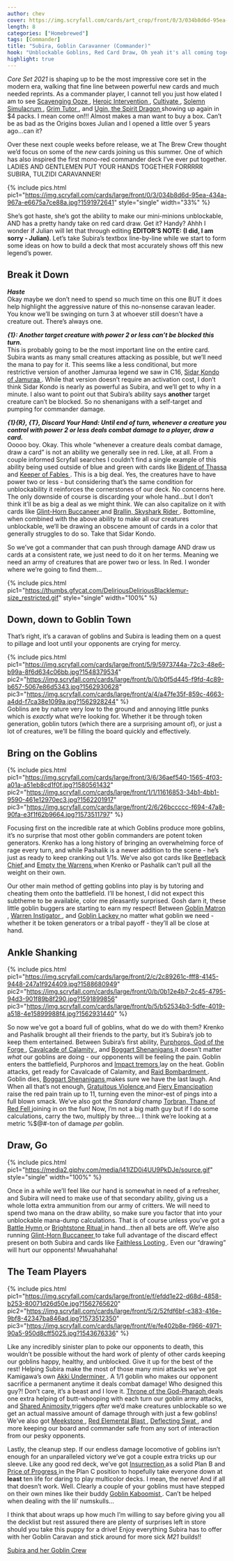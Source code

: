 ```yaml
---
author: chev
cover: https://img.scryfall.com/cards/art_crop/front/0/3/034b8d6d-95ea-434a-967a-e6675a7ce88a.jpg?1591972641
length: 8
categories: ["Homebrewed"]
tags: [Commander]
title: "Subira, Goblin Caravanner (Commander)"
hook: "Unblockable Goblins, Red Card Draw, Oh yeah it's all coming together..."
highlight: true
---
```

*Core Set 2021* is shaping up to be the most impressive core set in the modern era, walking that fine line between powerful new cards and much needed reprints. As a commander player, I cannot tell you just how elated I am to see 
<a
	class="accented-link"
	target="_blank"
	href="https://scryfall.com/card/cm2/143/scavenging-ooze?utm_source=api"
	data-toggle="popover"
	data-placement="top"
	data-content="<img src='https://img.scryfall.com/cards/normal/front/c/6/c6039b62-aa14-4ee0-9d77-49dbe2a3b9fa.jpg?1562276002' width=100% height=100%>">
	Scavenging Ooze
</a>, 
<a
	class="accented-link"
	target="_blank"
	href="https://scryfall.com/card/aer/109/heroic-intervention?utm_source=api"
	data-toggle="popover"
	data-placement="top"
	data-content="<img src='https://img.scryfall.com/cards/normal/front/8/f/8f5a620c-fde7-4b72-bf8a-efc4f14560c5.jpg?1576381983' width=100% height=100%>">
	Heroic Intervention
</a>, 
<a
	class="accented-link"
	target="_blank"
	href="https://scryfall.com/card/c20/170/cultivate?utm_source=api"
	data-toggle="popover"
	data-placement="top"
	data-content="<img src='https://img.scryfall.com/cards/normal/front/6/9/69c90a17-42ad-4f27-ab1b-3790bc0813b3.jpg?1591320806' width=100% height=100%>">
	Cultivate
</a>, 
<a
	class="accented-link"
	target="_blank"
	href="https://scryfall.com/card/c20/253/solemn-simulacrum?utm_source=api"
	data-toggle="popover"
	data-placement="top"
	data-content="<img src='https://img.scryfall.com/cards/normal/front/9/c/9cf94894-1dbb-4ef6-a3c2-388b3ee20225.jpg?1591321738' width=100% height=100%>">
	Solemn Simulacrum
</a>, 
<a
	class="accented-link"
	target="_blank"
	href="https://scryfall.com/card/me3/69/grim-tutor?utm_source=api"
	data-toggle="popover"
	data-placement="top"
	data-content="<img src='https://img.scryfall.com/cards/normal/front/0/7/07077952-8002-4010-904b-447294fd5686.jpg?1562896492' width=100% height=100%>">
	Grim Tutor
</a>, and 
<a
	class="accented-link"
	target="_blank"
	href="https://scryfall.com/card/frf/1/ugin-the-spirit-dragon?utm_source=api"
	data-toggle="popover"
	data-placement="top"
	data-content="<img src='https://img.scryfall.com/cards/normal/front/5/8/58c1e824-c8a9-4312-8e4c-a29a26d189a4.jpg?1562825451' width=100% height=100%>">
	Ugin, the Spirit Dragon
</a> showing up again in $4 packs. I mean come on!!! Almost makes a man want to buy a box. Can’t be as bad as the Origins boxes Julian and I opened a little over 5 years ago...can it?

Over these next couple weeks before release, we at The Brew Crew thought we’d focus on some of the *new* cards joining us this summer. One of which has also inspired the first mono-red commander deck I’ve ever put together. LADIES AND GENTLEMEN PUT YOUR HANDS TOGETHER FORRRRR SUBIRA, TULZIDI CARAVANNER!

{% include pics.html 
pic1="https://img.scryfall.com/cards/large/front/0/3/034b8d6d-95ea-434a-967a-e6675a7ce88a.jpg?1591972641"
style="single"
width="33%" %}
<br />

She’s got haste, she’s got the ability to make our mini-minions unblockable, AND has a pretty handy take on red card draw. Get it? Handy? Ahhh I wonder if Julian will let that through editing **EDITOR’S NOTE: (I did, I am sorry - Julian)**. Let’s take Subira’s textbox line-by-line while we start to form some ideas on how to build a deck that most accurately shows off this new legend’s power. 

## Break it Down

<b>*Haste*</b> <br />
Okay maybe we don’t need to spend so much time on this one BUT it does help highlight the aggressive nature of this no-nonsense caravan leader. You know we’ll be swinging on turn 3 at whoever still doesn’t have a creature out. There’s always one.

<b>*{1}: Another target creature with power 2 or less can’t be blocked this turn.* </b><br />
This is probably going to be the most important line on the entire card. Subira wants as many small creatures attacking as possible, but we’ll need the mana to pay for it. This seems like a less conditional, but more restrictive version of another Jamuraa legend we saw in C16, 
<a
	class="accented-link"
	target="_blank"
	href="https://scryfall.com/card/c16/42/sidar-kondo-of-jamuraa?utm_source=api"
	data-toggle="popover"
	data-placement="top"
	data-content="<img src='https://img.scryfall.com/cards/normal/front/1/9/19d2671c-39bd-4dd7-ac97-9cdf5c2cb149.jpg?1562390224' width=100% height=100%>">
	Sidar Kondo of Jamuraa
</a>. While that version doesn’t require an activation cost, I don’t think Sidar Kondo is nearly as powerful as Subira, and we’ll get to why in a minute. I also want to point out that Subira’s ability says **another** target creature can’t be blocked. So no shenanigans with a self-target and pumping for commander damage.

<b>*{1}{R}, {T}, Discard Your Hand: Until end of turn, whenever a creature you control with power 2 or less deals combat damage to a player, draw a card.* </b><br />
Ooooo boy. Okay. This whole “whenever a creature deals combat damage, draw a card” is not an ability we generally see in red. Like, at all. From a couple informed Scryfall searches I couldn’t find a single example of this ability being used outside of blue and green with cards like 
<a
	class="accented-link"
	target="_blank"
	href="https://scryfall.com/card/a25/42/bident-of-thassa?utm_source=api"
	data-toggle="popover"
	data-placement="top"
	data-content="<img src='https://img.scryfall.com/cards/normal/front/5/9/5903aac6-171c-48b7-984a-f074c176d179.jpg?1562435903' width=100% height=100%>">
	Bident of Thassa
</a> and 
<a
	class="accented-link"
	target="_blank"
	href="https://scryfall.com/card/eld/163/keeper-of-fables?utm_source=api"
	data-toggle="popover"
	data-placement="top"
	data-content="<img src='https://img.scryfall.com/cards/normal/front/6/7/6754d6cf-3506-48b5-a0ef-8a90b8dd2701.jpg?1572490595' width=100% height=100%>">
	Keeper of Fables
</a>. This is a big deal. Yes, the creatures have to have power two or less - but considering that’s the same condition for unblockability it reinforces the cornerstones of our deck. No concerns here. The only downside of course is discarding your whole hand...but I don’t think it’ll be as big a deal as we might think. We can also capitalize on it with cards like 
<a
	class="accented-link"
	target="_blank"
	href="https://scryfall.com/card/m20/141/glint-horn-buccaneer?utm_source=api"
	data-toggle="popover"
	data-placement="top"
	data-content="<img src='https://img.scryfall.com/cards/normal/front/d/f/df2df9cb-14f5-470f-b438-20f4ae8d0d59.jpg?1563899187' width=100% height=100%>">
	Glint-Horn Buccaneer
</a> and 
<a
	class="accented-link"
	target="_blank"
	href="https://scryfall.com/card/c20/4/brallin-skyshark-rider?utm_source=api"
	data-toggle="popover"
	data-placement="top"
	data-content="<img src='https://img.scryfall.com/cards/normal/front/9/b/9b4fdcd5-5346-46a8-b1a4-84ddb74089e0.jpg?1591234217' width=100% height=100%>">
	Brallin, Skyshark Rider
</a>. Bottomline, when combined with the above ability to make all our creatures unblockable, we’ll be drawing an obscene amount of cards in a color that generally struggles to do so. Take that Sidar Kondo.

So we’ve got a commander that can push through damage AND draw us cards at a consistent rate, we just need to do it on her terms. Meaning we need an army of creatures that are power two or less. In Red. I wonder where we’re going to find them...

{% include pics.html
pic1="https://thumbs.gfycat.com/DeliriousDeliriousBlacklemur-size_restricted.gif" 
style="single"
width="100%" %}
<br />

## Down, down to Goblin Town

That’s right, it’s a caravan of goblins and Subira is leading them on a quest to pillage and loot until your opponents are crying for mercy. 

{% include pics.html
pic1="https://img.scryfall.com/cards/large/front/5/9/5973744a-72c3-48e6-b99a-8f6d634c06bb.jpg?1548379534"
pic2="https://img.scryfall.com/cards/large/front/b/0/b0f5d445-f9fd-4c89-b657-5067e86d5343.jpg?1562930628"
pic3="https://img.scryfall.com/cards/large/front/a/4/a47fe35f-859c-4663-a4dd-f7ca38e1099a.jpg?1562928244" %}
<br />
Goblins are by nature very low to the ground and annoying little punks which is *exactly* what we’re looking for. Whether it be through token generation, goblin tutors (which there are a surprising amount of), or just a lot of creatures, we’ll be filling the board quickly and effectively.

## Bring on the Goblins

{% include pics.html
pic1="https://img.scryfall.com/cards/large/front/3/6/36aef540-1565-4f03-a01a-a51eb8cd1f0f.jpg?1580561432"
pic2="https://img.scryfall.com/cards/large/front/1/1/11616853-34b1-4bb1-9590-461e12970ec3.jpg?1562201917"
pic3="https://img.scryfall.com/cards/large/front/2/6/26bccccc-f694-47a8-90fa-e3f1f62b9664.jpg?1573511797" %}
<br />

Focusing first on the incredible rate at which Goblins produce more goblins, it’s no surprise that most other goblin commanders are potent token generators. Krenko has a long history of bringing an overwhelming force of rage every turn, and while Pashalik is a newer addition to the scene - he’s just as ready to keep cranking out 1/1s. We’ve also got cards like 
<a
	class="accented-link"
	target="_blank"
	href="https://scryfall.com/card/mb1/852/beetleback-chief?utm_source=api"
	data-toggle="popover"
	data-placement="top"
	data-content="<img src='https://img.scryfall.com/cards/normal/front/1/6/16b8a76e-5ad9-42b6-ba03-819b2491c0c2.jpg?1573511091' width=100% height=100%>">
	Beetleback Chief
</a> and 
<a
	class="accented-link"
	target="_blank"
	href="https://scryfall.com/card/dds/15/empty-the-warrens?utm_source=api"
	data-toggle="popover"
	data-placement="top"
	data-content="<img src='https://img.scryfall.com/cards/normal/front/4/2/42418f91-c7a9-461a-b00c-bba184e2a917.jpg?1562856596' width=100% height=100%>">
	Empty the Warrens
</a> when Krenko or Pashalik can’t pull all the weight on their own. 

Our other main method of getting goblins into play is by tutoring and cheating them onto the battlefield. I’ll be honest, I did not expect this subtheme to be available, color me pleasantly surprised. Gosh darn it, these little goblin buggers are starting to earn my respect! Between 
<a
	class="accented-link"
	target="_blank"
	href="https://scryfall.com/card/mb1/956/goblin-matron?utm_source=api"
	data-toggle="popover"
	data-placement="top"
	data-content="<img src='https://img.scryfall.com/cards/normal/front/b/8/b84b11b0-7511-4a11-a949-aa93af9ddbd6.jpg?1573511840' width=100% height=100%>">
	Goblin Matron
</a>, 
<a
	class="accented-link"
	target="_blank"
	href="https://scryfall.com/card/ddt/32/warren-instigator?utm_source=api"
	data-toggle="popover"
	data-placement="top"
	data-content="<img src='https://img.scryfall.com/cards/normal/front/a/4/a47fe35f-859c-4663-a4dd-f7ca38e1099a.jpg?1562928244' width=100% height=100%>">
	Warren Instigator
</a>, and 
<a
	class="accented-link"
	target="_blank"
	href="https://scryfall.com/card/vma/167/goblin-lackey?utm_source=api"
	data-toggle="popover"
	data-placement="top"
	data-content="<img src='https://img.scryfall.com/cards/normal/front/3/0/30104836-1e9d-4533-98f8-d5c4e6484b52.jpg?1562904811' width=100% height=100%>">
	Goblin Lackey
</a> no matter what goblin we need - whether it be token generators or a tribal payoff - they’ll all be close at hand.

## Ankle Shanking

{% include pics.html 
pic1="https://img.scryfall.com/cards/large/front/2/c/2c89261c-fff8-4145-9448-247a1f924409.jpg?1588680949"
pic2="https://img.scryfall.com/cards/large/front/0/b/0b12e4b7-2c45-4795-94d3-901f89b8f290.jpg?1591899856"
pic3="https://img.scryfall.com/cards/large/front/b/5/b52534b3-5dfe-4019-a518-4e15899988f4.jpg?1562931440" %}
<br />

So now we’ve got a board full of goblins, what do we do with them? Krenko and Pashalik brought all their friends to the party, but it’s Subira’s job to keep them entertained. Between Subira’s first ability, 
<a
	class="accented-link"
	target="_blank"
	href="https://scryfall.com/card/mb1/1029/purphoros-god-of-the-forge?utm_source=api"
	data-toggle="popover"
	data-placement="top"
	data-content="<img src='https://img.scryfall.com/cards/normal/front/2/c/2c89261c-fff8-4145-9448-247a1f924409.jpg?1588680949' width=100% height=100%>">
	Purphoros, God of the Forge
</a>, 
<a
	class="accented-link"
	target="_blank"
	href="https://scryfall.com/card/rna/95/cavalcade-of-calamity?utm_source=api"
	data-toggle="popover"
	data-placement="top"
	data-content="<img src='https://img.scryfall.com/cards/normal/front/8/a/8a81e889-490b-4aeb-8e84-ea9a390bb8fe.jpg?1584830817' width=100% height=100%>">
	Cavalcade of Calamity
</a>, and 
<a
	class="accented-link"
	target="_blank"
	href="https://scryfall.com/card/evg/54/boggart-shenanigans?utm_source=api"
	data-toggle="popover"
	data-placement="top"
	data-content="<img src='https://img.scryfall.com/cards/normal/front/b/5/b52534b3-5dfe-4019-a518-4e15899988f4.jpg?1562931440' width=100% height=100%>">
	Boggart Shenanigans
</a> it doesn’t matter *what* our goblins are doing - our opponents will be feeling the pain. Goblin enters the battlefield, Purphoros and 
<a
	class="accented-link"
	target="_blank"
	href="https://scryfall.com/card/mb1/978/impact-tremors?utm_source=api"
	data-toggle="popover"
	data-placement="top"
	data-content="<img src='https://img.scryfall.com/cards/normal/front/a/c/acabeb7d-6f8f-4750-a29d-e0dd4e781c52.jpg?1573512000' width=100% height=100%>">
	Impact tremors
</a> lay on the heat. Goblin attacks, get ready for Cavalcade of Calamity, and 
<a
	class="accented-link"
	target="_blank"
	href="https://scryfall.com/card/uma/142/raid-bombardment?utm_source=api"
	data-toggle="popover"
	data-placement="top"
	data-content="<img src='https://img.scryfall.com/cards/normal/front/c/a/ca75d458-4947-4075-89b6-e93936c67370.jpg?1547517351' width=100% height=100%>">
	Raid Bombardment
</a>. Goblin dies, 
<a
	class="accented-link"
	target="_blank"
	href="https://scryfall.com/card/evg/54/boggart-shenanigans?utm_source=api"
	data-toggle="popover"
	data-placement="top"
	data-content="<img src='https://img.scryfall.com/cards/normal/front/b/5/b52534b3-5dfe-4019-a518-4e15899988f4.jpg?1562931440' width=100% height=100%>">
	Boggart Shenanigans
</a> makes sure we have the last laugh. And When all that’s not enough, 
<a
	class="accented-link"
	target="_blank"
	href="https://scryfall.com/card/cn2/161/gratuitous-violence?utm_source=api"
	data-toggle="popover"
	data-placement="top"
	data-content="<img src='https://img.scryfall.com/cards/normal/front/0/9/093e3fc5-b2e0-4376-b8ad-4470e02e3f63.jpg?1576382868' width=100% height=100%>">
	Gratuitous Violence
</a> and 
<a
	class="accented-link"
	target="_blank"
	href="https://scryfall.com/card/m21/143/fiery-emancipation?utm_source=api"
	data-toggle="popover"
	data-placement="top"
	data-content="<img src='https://img.scryfall.com/cards/normal/front/0/b/0b12e4b7-2c45-4795-94d3-901f89b8f290.jpg?1591899856' width=100% height=100%>">
	Fiery Emancipation
</a> raise the red pain train up to 11, turning even the minor-est of pings into a full blown smack. We’ve also got the *Standard* champ 
<a
	class="accented-link"
	target="_blank"
	href="https://scryfall.com/card/eld/147/torbran-thane-of-red-fell?utm_source=api"
	data-toggle="popover"
	data-placement="top"
	data-content="<img src='https://img.scryfall.com/cards/normal/front/7/9/79f591cd-d277-4ba5-b1bf-1c09cac9cb8a.jpg?1572490491' width=100% height=100%>">
	Torbran, Thane of Red Fell
</a> joining in on the fun! Now, I’m not a big math guy but if I do some calculations, carry the two, multiply by three... I think we’re looking at a metric %$@#-ton of damage *per* goblin. 

## Draw, Go

{% include pics.html
pic1="https://media2.giphy.com/media/l41lZD0i4UU9PkDJe/source.gif" 
style="single"
width="100%" %}
<br />

Once in a while we’ll feel like our hand is somewhat in need of a refresher, and Subira will need to make use of that secondary ability, giving us a whole lotta extra ammunition from our army of critters. We will need to spend two mana on the draw ability, so make sure you factor that into your unblockable mana-dump calculations. That is of course unless you’ve got a 
<a
	class="accented-link"
	target="_blank"
	href="https://scryfall.com/card/avr/128/battle-hymn?utm_source=api"
	data-toggle="popover"
	data-placement="top"
	data-content="<img src='https://img.scryfall.com/cards/normal/front/4/3/43b5d46e-7054-44f8-9a14-b412f2f0ab86.jpg?1561864718' width=100% height=100%>">
	Battle Hymn
</a> or 
<a
	class="accented-link"
	target="_blank"
	href="https://scryfall.com/card/ons/191/brightstone-ritual?utm_source=api"
	data-toggle="popover"
	data-placement="top"
	data-content="<img src='https://img.scryfall.com/cards/normal/front/5/b/5b08b0a6-c94e-4407-8a24-c8202497b5f2.jpg?1562916460' width=100% height=100%>">
	Brightstone Ritual
</a> in hand...then all bets are off. We’re also running 
<a
	class="accented-link"
	target="_blank"
	href="https://scryfall.com/card/m20/141/glint-horn-buccaneer?utm_source=api"
	data-toggle="popover"
	data-placement="top"
	data-content="<img src='https://img.scryfall.com/cards/normal/front/d/f/df2df9cb-14f5-470f-b438-20f4ae8d0d59.jpg?1563899187' width=100% height=100%>">
	Glint-Horn Buccaneer
</a> to take full advantage of the discard effect present on both Subira and cards like 
<a
	class="accented-link"
	target="_blank"
	href="https://scryfall.com/card/mb1/919/faithless-looting?utm_source=api"
	data-toggle="popover"
	data-placement="top"
	data-content="<img src='https://img.scryfall.com/cards/normal/front/6/7/671c008a-8ff8-42d7-9e03-6d8a9ddace67.jpg?1573511573' width=100% height=100%>">
	Faithless Looting
</a>. Even our “drawing” will hurt our opponents! Mwuahahaha!

## The Team Players

{% include pics.html 
pic1="https://img.scryfall.com/cards/large/front/e/f/efdd1e22-d68d-4858-b253-80071d26d50e.jpg?1562765620"
pic2="https://img.scryfall.com/cards/large/front/5/2/52fdf6bf-c383-416e-9bf8-42347ba846ad.jpg?1573512350"
pic3="https://img.scryfall.com/cards/large/front/f/e/fe402b8e-f966-4971-90a5-950d8cff5025.jpg?1543676336" %}
<br />

Like any incredibly sinister plan to poke our opponents to death, this wouldn’t be possible without the hard work of plenty of other cards keeping our goblins happy, healthy, and unblocked. Give it up for the best of the rest! Helping Subira make the most of those many mini attacks we’ve got Kamigawa’s own 
<a
	class="accented-link"
	target="_blank"
	href="https://scryfall.com/card/chk/155/akki-underminer?utm_source=api"
	data-toggle="popover"
	data-placement="top"
	data-content="<img src='https://img.scryfall.com/cards/normal/front/e/f/efdd1e22-d68d-4858-b253-80071d26d50e.jpg?1562765620' width=100% height=100%>">
	Akki Underminer
</a>. A 1/1 goblin who makes our opponent sacrifice a permanent anytime it deals combat damage! Who designed this guy?! Don’t care, it’s a beast and I love it. 
<a
	class="accented-link"
	target="_blank"
	href="https://scryfall.com/card/akh/237/throne-of-the-god-pharaoh?utm_source=api"
	data-toggle="popover"
	data-placement="top"
	data-content="<img src='https://img.scryfall.com/cards/normal/front/f/e/fe402b8e-f966-4971-90a5-950d8cff5025.jpg?1543676336' width=100% height=100%>">
	Throne of the God-Pharaoh
</a> deals one extra helping of butt-whooping with each turn our goblin army attacks, and 
<a
	class="accented-link"
	target="_blank"
	href="https://scryfall.com/card/c20/158/shared-animosity?utm_source=api"
	data-toggle="popover"
	data-placement="top"
	data-content="<img src='https://img.scryfall.com/cards/normal/front/b/b/bb7a56c4-5f20-4fd0-8f95-44061dec1df8.jpg?1591320679' width=100% height=100%>">
	Shared Animosity
</a> triggers *after* we’d make creatures unblockable so we get an actual massive amount of damage through with just a few goblins! We’ve also got 
<a
	class="accented-link"
	target="_blank"
	href="https://scryfall.com/card/7ed/307/meekstone?utm_source=api"
	data-toggle="popover"
	data-placement="top"
	data-content="<img src='https://img.scryfall.com/cards/normal/front/0/a/0a691664-9275-4b89-a8e3-b99c88717ffb.jpg?1562231937' width=100% height=100%>">
	Meekstone
</a>, 
<a
	class="accented-link"
	target="_blank"
	href="https://scryfall.com/card/a25/147/red-elemental-blast?utm_source=api"
	data-toggle="popover"
	data-placement="top"
	data-content="<img src='https://img.scryfall.com/cards/normal/front/7/0/70a45e9b-699e-425a-9f3d-267274830d3e.jpg?1562436618' width=100% height=100%>">
	Red Elemental Blast
</a>, 
<a
	class="accented-link"
	target="_blank"
	href="https://scryfall.com/card/c20/50/deflecting-swat?utm_source=api"
	data-toggle="popover"
	data-placement="top"
	data-content="<img src='https://img.scryfall.com/cards/normal/front/8/4/84f035e1-6c89-457b-b05f-85680a50ed91.jpg?1591319579' width=100% height=100%>">
	Deflecting Swat
</a>, and more keeping our board and commander safe from any sort of interaction from our pesky opponents.

Lastly, the cleanup step. If our endless damage locomotive of goblins isn’t enough for an unparalleled victory we’ve got a couple extra tricks up our sleeve. Like any good red deck, we’ve got 
<a
	class="accented-link"
	target="_blank"
	href="https://scryfall.com/card/cmd/126/insurrection?utm_source=api"
	data-toggle="popover"
	data-placement="top"
	data-content="<img src='https://img.scryfall.com/cards/normal/front/2/e/2e7df217-8622-45f7-90e3-2230ac9d30f3.jpg?1562903546' width=100% height=100%>">
	Insurrection
</a> as a solid Plan B and 
<a
	class="accented-link"
	target="_blank"
	href="https://scryfall.com/card/mb1/1026/price-of-progress?utm_source=api"
	data-toggle="popover"
	data-placement="top"
	data-content="<img src='https://img.scryfall.com/cards/normal/front/5/2/52fdf6bf-c383-416e-9bf8-42347ba846ad.jpg?1573512350' width=100% height=100%>">
	Price of Progress
</a> in the Plan C position to hopefully take everyone down at **least** ten life for daring to play multicolor decks. I mean, the nerve! And if all that doesn’t work. Well. Clearly a couple of your goblins must have stepped on their own mines like their buddy 
<a
	class="accented-link"
	target="_blank"
	href="https://scryfall.com/card/m15/144/goblin-kaboomist?utm_source=api"
	data-toggle="popover"
	data-placement="top"
	data-content="<img src='https://img.scryfall.com/cards/normal/front/8/0/80e1d85a-18e5-4c6a-85fd-a009bd8fda38.jpg?1562789940' width=100% height=100%>">
	Goblin Kaboomist
</a>. Can’t be helped when dealing with the lil’ numskulls...

I think that about wraps up how much I’m willing to say before giving you all the decklist but rest assured there are plenty of surprises left in store should you take this puppy for a drive! Enjoy everything Subira has to offer with her Goblin Caravan and stick around for more sick *M21* builds!!

<a href="https://www.moxfield.com/decks/v-0sZ0ref0m-IVswjiCYDg" target="_blank">Subira and her Goblin Crew</a>
